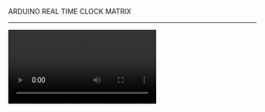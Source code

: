 ARDUINO REAL TIME CLOCK MATRIX
<hr/>

<video>
  <source src="https://github.com/austinhutchen/MATriXCLOCK/assets/93489691/5a5007cb-e214-41b5-8108-63f5320e09cb"/>
</video>
